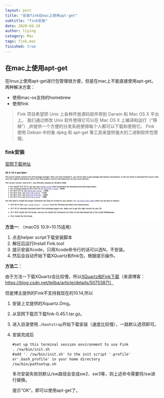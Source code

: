 ```yaml
---
layout: post
title: "安装fink在mac上使用apt-get"
subtitle: "fink安装"
date: 2020-04-24
author: liying
category: Mac
tags: fink,mac
finished: true
---
```

## 在mac上使用apt-get

在linux上使用apt-get进行包管理很方便，但是在mac上不能直接使用apt-get。两种解决方案：

- 使用mac-os支持的homebrew
- 使用fink

> Fink 项目希望把 Unix 上各种开放源码软件带到 Darwin 和 Mac OS X 平台上。 我们通过修改 Unix 软件使得它可以在 Mac OS X 上编译和运行（“移植”）,并提供一个方便的分发系统使得每个人都可以下载和使用它。 Fink 使用 Debian 中的象 dpkg 和 apt-get 等工具来提供强大的二进制软件包管理。

### fink安装

[官网下载地址](http://www.finkproject.org/download/srcdist.php)

![fink-download](/img/fink_download.png)

**方法一**: （macOS 10.9~10.15适用）

1. 点击helper script下载安装脚本
2. 解压后运行Install Fink.tool
3. 提示安装Xcode，只用Xcode命令行的话可以选N，不安装。
4. 然后会自动开始下载XQuartz和fink包，根据提示操作。

**方法二**：

由于方法一下载XQuartz会比较慢，所以[XQuartz和Fink下载](https://pan.baidu.com/s/1bh4yDo#list/path=%2F)（来源博客：https://blog.csdn.net/leilba/article/details/50753871）

但是博主提供的Fink不支持我现在的10.14,所以

1. 安装上文提供的Xquartz.Dmg。

2. 从官网下载页下载fink-0.45.1.tar.gz。

3. 进入目录使用`./bootstrap`开始下载安装（速度比较慢），一路默认选项即可。

4. 安装完成后

   ```shell
   #set up this terminal session environment to use Fink
   . /sw/bin/init.sh
   #add '. /sw/bin/init.sh' to the init script '.profile' or'.bash_profile' in your home directory
   /sw/bin/pathsetup.sh
   ```

   多次安装失败则默认/sw路径会变成sw2、sw3等，则上述命令需要将/sw进行替换。

   提示”OK“。即可以使用apt-get了。

